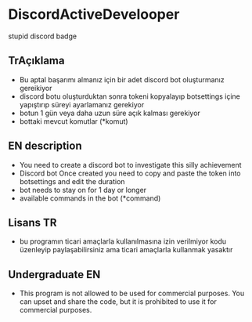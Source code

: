 # DiscordActiveDevelooper
stupid discord badge

## TrAçıklama
* Bu aptal başarımı almanız için bir adet discord bot oluşturmanız gereikiyor 
* discord botu oluşturduktan sonra tokeni kopyalayıp botsettings içine yapıştırıp süreyi ayarlamanız gerekiyor 
* botun 1 gün veya daha uzun süre açık kalması gerekiyor 
* bottaki mevcut komutlar (*komut)


## EN description
* You need to create a discord bot to investigate this silly achievement
* Discord bot Once created you need to copy and paste the token into botsettings and edit the duration
* bot needs to stay on for 1 day or longer
* available commands in the bot (*command)


## Lisans TR
* bu programın ticari amaçlarla kullanılmasına izin verilmiyor kodu üzenleyip paylaşabilirsiniz ama ticari amaçlarla kullanmak yasaktır


## Undergraduate EN
* This program is not allowed to be used for commercial purposes. You can upset and share the code, but it is prohibited to use it for commercial purposes.

